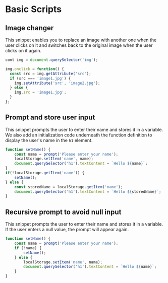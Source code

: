 # Basic Scripts

## Image changer

This snippet enables you to replace an image with another one when the user clicks on it and switches back to the original image when the user clicks on it again.

```javascript
cont img = document.querySelector('img');

img.onclick = function() {
  const src = img.getAttribute('src');
  if (src === 'image1.jpg') {
    img.setAttribute('src', 'image2.jpg');
  } else {
    img.src = 'image1.jpg';
  }
};
```

## Prompt and store user input

This snippet prompts the user to enter their name and stores it in a variable. We also add an initialization code underneath the function definition to display the user's name in the `h1` element.

```javascript
function setName() {
    const name = prompt('Please enter your name');
    localStorage.setItem('name', name);
    document.querySelector('h1').textContent = `Hello ${name}`;
}
if(!localStorage.getItem('name')) {
    setName();
} else {
    const storedName = localStorage.getItem('name');
    document.querySelector('h1').textContent = `Hello ${storedName}`;
}
```

## Recursive prompt to avoid null input

This snippet prompts the user to enter their name and stores it in a variable. If the user enters a null value, the prompt will appear again.

```javascript
function setName() {
    const name = prompt('Please enter your name');
    if (!name) {
        setName();
    } else {
        localStorage.setItem('name', name);
        document.querySelector('h1').textContent = `Hello ${name}`;
    }
}
```
